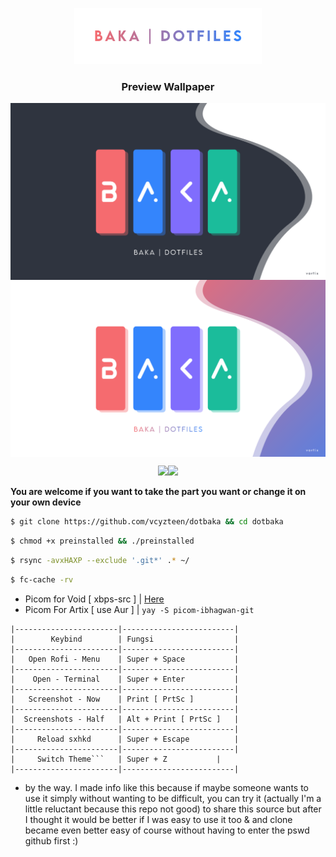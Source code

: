 <p align="center"><img width="300" src="preview/dotbaka.png" />

<h3><b><p align="center">Preview Wallpaper</p></b></h3>

<img align="center" src="preview/dark.png" />
<img align="center" src="preview/light.png" />

<p align="center"><img src="https://badges.pufler.dev/visits/vcyzteen/dotbaka?style=flat-square&label=&color=ffffff&logo=GitHub&logoColor=white&labelColor=373e4d" /><img src="https://img.shields.io/github/repo-size/vcyzteen/dotbaka?style=flat-square&label=.files&color=ffffff"/>

<b>You are welcome if you want to take the part you want or change it on your own device</b>

```bash
$ git clone https://github.com/vcyzteen/dotbaka && cd dotbaka
```
```bash
$ chmod +x preinstalled && ./preinstalled
```
```bash
$ rsync -avxHAXP --exclude '.git*' .* ~/
```
```bash
$ fc-cache -rv
```
* Picom for Void [ xbps-src ] | [Here](https://github.com/ibhagwan/picom-ibhagwan-template)
* Picom For Artix [ use Aur ] | ```yay -S picom-ibhagwan-git```

```
|-----------------------|-------------------------|
|        Keybind        | Fungsi                  |
|-----------------------|-------------------------|
|   Open Rofi - Menu    | Super + Space           |
|-----------------------|-------------------------|
|    Open - Terminal    | Super + Enter	          |
|-----------------------|-------------------------|
|   Screenshot - Now    | Print [ PrtSc ]         |
|-----------------------|-------------------------|
|  Screenshots - Half   | Alt + Print [ PrtSc ]   |
|-----------------------|-------------------------|
|     Reload sxhkd      | Super + Escape          |
|-----------------------|-------------------------|
|     Switch Theme```   | Super + Z	          |
|-----------------------|-------------------------|
```

* by the way. I made info like this because if maybe someone wants to use it simply without wanting to be difficult, you can try it (actually I'm a little reluctant because this repo not good) to share this source but after I thought it would be better if I was easy to use it too & and clone became even better easy of course without having to enter the pswd github first :)

